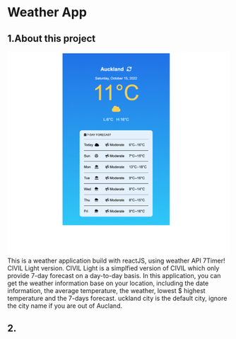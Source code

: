 # Weather App
## 1.About this project
![image](https://github.com/2005lya/2005lya/blob/main/Screen%20Shot%202022-10-15%20at%2011.30.40%20AM.png)
This is a weather application build with reactJS, using weather API 7Timer! CIVIL Light version. CIVIL Light is a simplfied version of CIVIL which only provide 7-day forecast on a day-to-day basis. 
In this application, you can get the weather information base on your location, including the date information, the average temperature, the weather, lowest $ highest temperature and the 7-days forecast. uckland city is the default city, ignore the city name if you are out of Aucland. 


## 2.
